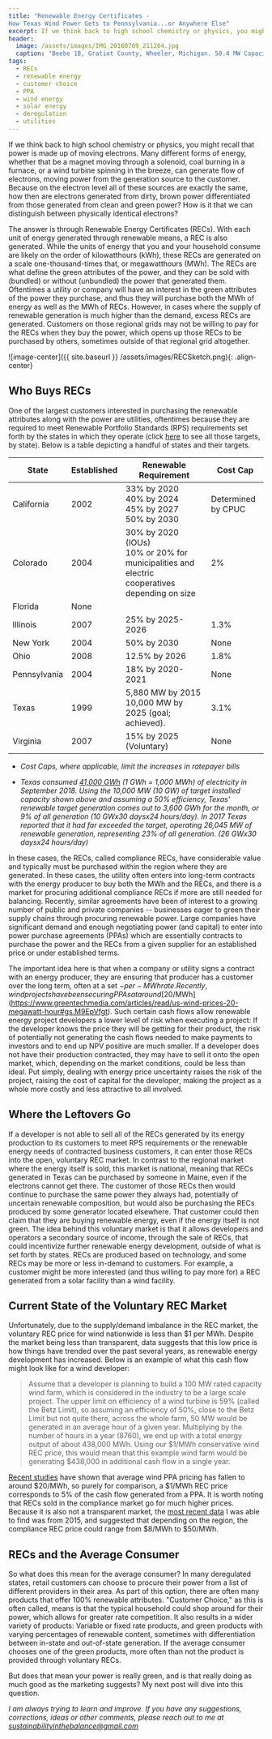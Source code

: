 ```yaml
---
title: "Renewable Energy Certificates - 
How Texas Wind Power Gets to Pennsylvania...or Anywhere Else"
excerpt: If we think back to high school chemistry or physics, you might recall that power is made up of moving electrons. Many different forms of energy, whether that be a magnet moving through a solenoid, coal burning in a furnace, or a wind turbine spinning in the breeze, can generate flow of electrons, moving power from the generation source to the customer. Because on the electron level all of these sources are exactly the same, how then are electrons generated from dirty, brown power differentiated from those generated from clean and green power?
header:
  image: /assets/images/IMG_20160709_211204.jpg
  caption: "Beebe 1B, Gratiot County, Wheeler, Michigan. 50.4 MW Capacity; 21 Turbines. Developed by Exelon. *A. Levy*"
tags: 
  - RECs
  - renewable energy
  - customer choice
  - PPA
  - wind energy
  - solar energy
  - deregulation
  - utilities
---
```


If we think back to high school chemistry or physics, you might recall that power is made up of moving electrons. Many different forms of energy, whether that be a magnet moving through a solenoid, coal burning in a furnace, or a wind turbine spinning in the breeze, can generate flow of electrons, moving power from the generation source to the customer. Because on the electron level all of these sources are exactly the same, how then are electrons generated from dirty, brown power differentiated from those generated from clean and green power? How is it that we can distinguish between physically identical electrons?

The answer is through Renewable Energy Certificates (RECs). With each unit of energy generated through renewable means, a REC is also generated. While the units of energy that you and your household consume are likely on the order of kilowatthours (kWh), these RECs are generated on a scale one-thousand-times that, or megawatthours (MWh). The RECs are what define the green attributes of the power, and they can be sold with (bundled) or without (unbundled) the power that generated them. Oftentimes a utility or company will have an interest in the green attributes of the power they purchase, and thus they will purchase both the MWh of energy as well as the MWh of RECs. However, in cases where the supply of renewable generation is much higher than the demand, excess RECs are generated. Customers on those regional grids may not be willing to pay for the RECs when they buy the power, which opens up those RECs to be purchased by others, sometimes outside of that regional grid altogether. 

![image-center]({{ site.baseurl }}
/assets/images/RECSketch.png){: .align-center}

## Who Buys RECs
One of the largest customers interested in purchasing the renewable attributes along with the power are utilities, oftentimes because they are required to meet Renewable Portfolio Standards (RPS) requirements set forth by the states in which they operate (click [here](http://www.ncsl.org/research/energy/renewable-portfolio-standards.aspx) to see all those targets, by state). Below is a table depicting a handful of states and their targets.

| State        | Established | Renewable Requirement                                                                                   | Cost Cap           |
|--------------|-------------|-----------------------------------------------------------------------------------------------|--------------------|
| California   | 2002        | 33% by 2020 <br> 40% by 2024 <br> 45% by 2027 <br> 50% by 2030                                            | Determined by CPUC |
| Colorado     | 2004        | 30% by 2020 (IOUs) <br> 10% or 20% for municipalities and electric cooperatives depending on size | 2%                 |
| Florida      | None        |                                                                                               |                    |
| Illinois     | 2007        | 25% by 2025-2026                                                                              | 1.3%               |
| New York     | 2004        | 50% by 2030                                                                                   | None               |
| Ohio         | 2008        | 12.5% by 2026                                                                                | 1.8%               |
| Pennsylvania | 2004        | 18% by 2020-2021                                                                              | None               |
| Texas        | 1999        | 5,880 MW by 2015 <br> 10,000 MW by 2025 (goal; achieved).                                         | 3.1%               |
| Virginia     | 2007        | 15% by 2025 (Voluntary)                                                                                   | None               |

  * *Cost Caps, where applicable, limit the increases in ratepayer bills*

  * *Texas consumed [41,000 GWh](https://www.eia.gov/state/?sid=TX#tabs-4) (1 GWh = 1,000 MWh) of electricity in September 2018. Using the 10,000 MW (10 GW) of target installed capacity shown above and assuming a 50% efficiency, Texas' renewable target generation comes out to 3,600 GWh for the month, or 9% of all generation (10 GWx30 daysx24 hours/day). In 2017 Texas reported that it had far exceeded the target, operating 26,045 MW of renewable generation, representing 23% of all generation. (26 GWx30 daysx24 hours/day)*

In these cases, the RECs, called compliance RECs, have considerable value and typically must be purchased within the region where they are generated. In these cases, the utility often enters into long-term contracts with the energy producer to buy both the MWh and the RECs, and there is a market for procuring additional compliance RECs if more are still needed for balancing. Recently, similar agreements have been of interest to a growing number of public and private companies -- businesses eager to green their supply chains through procuring renewable power. Large companies have significant demand and enough negotiating power (and capital) to enter into power purchase agreements (PPAs) which are essentially contracts to purchase the power and the RECs from a given supplier for an established price or under established terms. 

The important idea here is that when a company or utility signs a contract with an energy producer, they are ensuring that producer has a customer over the long term, often at a set $-per-MWh rate. Recently, wind projects have been securing PPAs at around [$20/MWh](https://www.greentechmedia.com/articles/read/us-wind-prices-20-megawatt-hour#gs.M9EpVfgt). Such certain cash flows allow renewable energy project developers a lower level of risk when executing a project: If the developer knows the price they will be getting for their product, the risk of potentially not generating the cash flows needed to make payments to investors and to end up NPV positive are much smaller. If a developer does not have their production contracted, they may have to sell it onto the open market, which, depending on the market conditions, could be less than ideal. Put simply, dealing with energy price uncertainty raises the risk of the project, raising the cost of capital for the developer, making the project as a whole more costly and less attractive to all involved. 

## Where the Leftovers Go
If a developer is not able to sell all of the RECs generated by its energy production to its customers to meet RPS requirements or the renewable energy needs of contracted business customers, it can enter those RECs into the open, voluntary REC market. In contrast to the regional market where the energy itself is sold, this market is national, meaning that RECs generated in Texas can be purchased by someone in Maine, even if the electrons cannot get there. The customer of those RECs then would continue to purchase the same power they always had, potentially of uncertain renewable composition, but would also be purchasing the RECs produced by some generator located elsewhere.  That customer could then claim that they are buying renewable energy, even if the energy itself is not green. The idea behind this voluntary market is that it allows developers and operators a secondary source of income, through the sale of RECs, that could incentivize further renewable energy development, outside of what is set forth by states. RECs are produced based on technology, and some RECs may be more or less in-demand to customers. For example, a customer might be more interested (and thus willing to pay more for) a REC generated from a solar facility than a wind facility.

## Current State of the Voluntary REC Market
Unfortunately, due to the supply/demand imbalance in the REC market, the voluntary REC price for wind nationwide is less than $1 per MWh. Despite the market being less than transparent, data suggests that this low price is how things have trended over the past several years, as renewable energy development has increased. Below is an example of what this cash flow might look like for a wind developer:

>Assume that a developer is planning to build a 100 MW rated capacity wind farm, which is considered in the industry to be a large scale project. The upper limit on efficiency of a wind turbine is 59% (called the Betz Limit), so assuming an efficiency of 50%, close to the Betz Limit but not quite there, across the whole farm, 50 MW would be generated in an average hour of a given year. Multiplying by the number of hours in a year (8760), we end up with a total energy output of about 438,000 MWh. Using our $1/MWh conservative wind REC price, this would mean that this example wind farm would be generating $438,000 in additional cash flow in a single year. 

[Recent studies](https://www.greentechmedia.com/articles/read/us-wind-prices-20-megawatt-hour#gs.M9EpVfgt) have shown that average wind PPA pricing has fallen to around $20/MWh, so purely for comparison, a $1/MWh REC price corresponds to 5% of the cash flow generated from a PPA. It is worth noting that RECs sold in the compliance market go for much higher prices. Because it is also not a transparent market, the [most recent data](https://www.nrel.gov/docs/fy16osti/65252.pdf) I was able to find was from 2015, and suggested that depending on the region, the compliance REC price could range from $8/MWh to $50/MWh.

## RECs and the Average Consumer
So what does this mean for the average consumer? In many deregulated states, retail customers can choose to procure their power from a list of different providers in their area. As part of this option, there are often many products that offer 100% renewable attributes. "Customer Choice," as this is often called, means is that the typical household could shop around for their power, which allows for greater rate competition. It also results in a wider variety of products: Variable or fixed rate products, and green products with varying percentages of renewable content, sometimes with differentiation between in-state and out-of-state generation. If the average consumer chooses one of the green products, more often than not the product is provided through voluntary RECs. 

But does that mean your power is really green, and is that really doing as much good as the marketing suggests? My next post will dive into this question.

*I am always trying to learn and improve. If you have any suggestions, corrections, ideas or other comments, please reach out to me at sustainabilityinthebalance@gmail.com*


